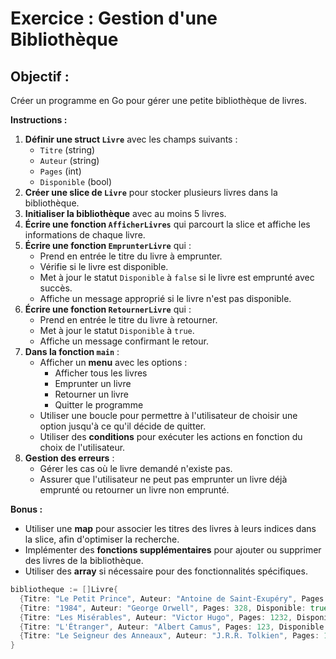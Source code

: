 # **Exercice : Gestion d'une Bibliothèque**

## **Objectif :**

Créer un programme en Go pour gérer une petite bibliothèque de livres.

**Instructions :**

1. **Définir une struct `Livre`** avec les champs suivants :
    - `Titre` (string)
    - `Auteur` (string)
    - `Pages` (int)
    - `Disponible` (bool)
2. **Créer une slice de `Livre`** pour stocker plusieurs livres dans la bibliothèque.
3. **Initialiser la bibliothèque** avec au moins 5 livres.
4. **Écrire une fonction `AfficherLivres`** qui parcourt la slice et affiche les informations de chaque livre.
5. **Écrire une fonction `EmprunterLivre`** qui :
    - Prend en entrée le titre du livre à emprunter.
    - Vérifie si le livre est disponible.
    - Met à jour le statut `Disponible` à `false` si le livre est emprunté avec succès.
    - Affiche un message approprié si le livre n'est pas disponible.
6. **Écrire une fonction `RetournerLivre`** qui :
    - Prend en entrée le titre du livre à retourner.
    - Met à jour le statut `Disponible` à `true`.
    - Affiche un message confirmant le retour.
7. **Dans la fonction `main`** :
    - Afficher un **menu** avec les options :
        - Afficher tous les livres
        - Emprunter un livre
        - Retourner un livre
        - Quitter le programme
    - Utiliser une boucle pour permettre à l'utilisateur de choisir une option jusqu'à ce qu'il décide de quitter.
    - Utiliser des **conditions** pour exécuter les actions en fonction du choix de l'utilisateur.
8. **Gestion des erreurs** :
    - Gérer les cas où le livre demandé n'existe pas.
    - Assurer que l'utilisateur ne peut pas emprunter un livre déjà emprunté ou retourner un livre non emprunté.

**Bonus :**

- Utiliser une **map** pour associer les titres des livres à leurs indices dans la slice, afin d'optimiser la recherche.
- Implémenter des **fonctions supplémentaires** pour ajouter ou supprimer des livres de la bibliothèque.
- Utiliser des **array** si nécessaire pour des fonctionnalités spécifiques.


```go
bibliotheque := []Livre{
  {Titre: "Le Petit Prince", Auteur: "Antoine de Saint-Exupéry", Pages: 96, Disponible: true},
  {Titre: "1984", Auteur: "George Orwell", Pages: 328, Disponible: true},
  {Titre: "Les Misérables", Auteur: "Victor Hugo", Pages: 1232, Disponible: true},
  {Titre: "L'Étranger", Auteur: "Albert Camus", Pages: 123, Disponible: true},
  {Titre: "Le Seigneur des Anneaux", Auteur: "J.R.R. Tolkien", Pages: 1216, Disponible: true},
}
```
